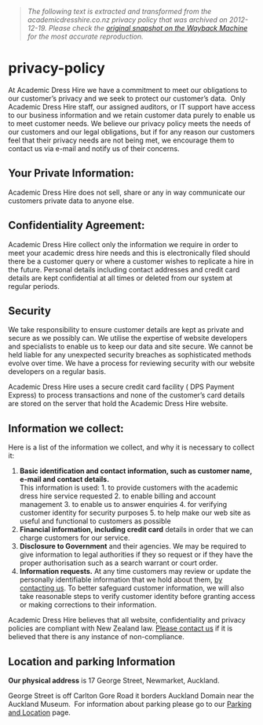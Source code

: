 > *The following text is extracted and transformed from the academicdresshire.co.nz privacy policy that was archived on 2012-12-19. Please check the [original snapshot on the Wayback Machine](https://web.archive.org/web/20121219033150id_/http%3A//www.academicdresshire.co.nz/privacy-policy) for the most accurate reproduction.*

# privacy-policy

At Academic Dress Hire we have a commitment to meet our obligations to our customer’s privacy and we seek to protect our customer’s data.  Only Academic Dress Hire staff, our assigned auditors, or IT support have access to our business information and we retain customer data purely to enable us to meet customer needs. We believe our privacy policy meets the needs of our customers and our legal obligations, but if for any reason our customers feel that their privacy needs are not being met, we encourage them to contact us via e-mail and notify us of their concerns.

## Your Private Information:

Academic Dress Hire does not sell, share or any in way communicate our customers private data to anyone else.

## Confidentiality Agreement:

Academic Dress Hire collect only the information we require in order to meet your academic dress hire needs and this is electronically filed should there be a customer query or where a customer wishes to replicate a hire in the future. Personal details including contact addresses and credit card details are kept confidential at all times or deleted from our system at regular periods.

## Security

We take responsibility to ensure customer details are kept as private and secure as we possibly can. We utilise the expertise of website developers and specialists to enable us to keep our data and site secure. We cannot be held liable for any unexpected security breaches as sophisticated methods evolve over time. We have a process for reviewing security with our website developers on a regular basis.

Academic Dress Hire uses a secure credit card facility ( DPS Payment Express) to process transactions and none of the customer’s card details are stored on the server that hold the Academic Dress Hire website.

## Information we collect:

Here is a list of the information we collect, and why it is necessary to collect it:

  1. **Basic identification and contact information, such as customer name, e-mail and contact details.**   
This information is used: 
    1. to provide customers with the academic dress hire service requested 
    2. to enable billing and account management
    3. to enable us to answer enquiries 
    4. for verifying customer identity for security purposes 
    5. to help make our web site as useful and functional to customers as possible 
  2. **Financial information, including credit card** details in order that we can charge customers for our service.
  3. **Disclosure to Government** and their agencies. We may be required to give information to legal authorities if they so request or if they have the proper authorisation such as a search warrant or court order. 
  4. **Information requests.** At any time customers may review or update the personally identifiable information that we hold about them, [by contacting us](https://web.archive.org/contact). To better safeguard customer information, we will also take reasonable steps to verify customer identity before granting access or making corrections to their information.



Academic Dress Hire believes that all website, confidentiality and privacy policies are compliant with New Zealand law. [Please contact us](https://web.archive.org/contact) if it is believed that there is any instance of non-compliance.

## Location and parking Information

**Our physical address** is 17 George Street, Newmarket, Auckland. 

George Street is off Carlton Gore Road it borders Auckland Domain near the Auckland Museum.  For information about parking please go to our [Parking and Location](https://web.archive.org/FAQRetrieve.aspx?ID=47661) page.
